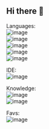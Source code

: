 ## Hi there 👋

Languages:  <br>
![image](https://github.com/user-attachments/assets/e396dde5-d4bc-441c-87ac-697945f3f883) <br>
![image](https://github.com/user-attachments/assets/b3ea49a9-7055-4f03-8a05-e0f807323d5f) <br>
![image](https://github.com/user-attachments/assets/d144f15a-8af4-461c-bda4-6c36227c709c) <br>
![image](https://github.com/user-attachments/assets/e13351ae-e6a9-491a-bd1e-533fbdfece8f) <br>
![image](https://github.com/user-attachments/assets/5ff3b873-58a7-421c-b19c-e93ae3aae2e6) <br>


IDE:  <br>
![image](https://github.com/user-attachments/assets/21e176a6-297a-4a41-8428-37282271603f)

Knowledge: <br>
![image](https://github.com/user-attachments/assets/ef2b5350-9ad3-4221-9865-910419197674) <br>
![image](https://github.com/user-attachments/assets/edf7880a-ccda-4951-a78b-08a20893c72b)


Favs: <br>
![image](https://github.com/user-attachments/assets/52bd5df1-df68-479c-bdb0-67c3d5d55361)

